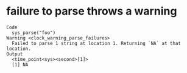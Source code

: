 # failure to parse throws a warning

    Code
      sys_parse("foo")
    Warning <clock_warning_parse_failures>
      Failed to parse 1 string at location 1. Returning `NA` at that location.
    Output
      <time_point<sys><second>[1]>
      [1] NA

